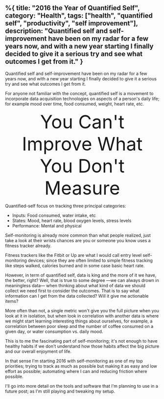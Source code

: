 %{
title: "2016 the Year of Quantified Self",
category: "Health",
tags: ["health", "quantified self", "productivity", "self improvement"],
description: "Quantified self and self-improvement have been on my radar for a few years now, and with a new year starting I finally decided to give it a serious try and see what outcomes I get from it."
}
---

Quantified self and self-improvement have been on my radar for a few years now, and with a new year starting I finally decided to give it a serious try and see what outcomes I get from it.

For anyone not familiar with the concept, quantified self is a movement to incorporate data acquisition technologies on aspects of a person's daily life; for example mood over time, food consumed, weight, heart rate, etc.

<div style="font-size:60px; text-align:center">You Can't Improve What You Don't Measure</div>

Quantified-self focus on tracking three principal categories:

- Inputs: Food consumed, water intake, etc
- States: Mood, heart rate, blood oxygen levels, stress levels
- Performance: Mental and physical

Self-monitoring is already more common than what people realized, just take a look at their wrists chances are you or someone you know uses a fitness tracker already.

Fitness trackers like the Fitbit or Up are what I would call entry level self-monitoring devices; since they are often limited to simple fitness tracking like steps walked, calories burned and in some case basic heart rate.

However, in term of quantified self, data is king and the more of it we have, the better, right? Well, that is true to some degree —we can always drown in meaningless data— when thinking about what kind of data we should collect we need first to consider the outcomes. That is to say what information can I get from the data collected? Will it give me actionable items?

More often than not, a single metric won't give you the full picture when you look at it in isolation, but when look in correlation with another data is where we might start learning interesting things about ourselves, for example, a correlation between poor sleep and the number of coffee consumed on a given day, or water consumption vs. daily mood.

This is to me the fascinating part of self-monitoring; it's not enough to have healthy habits if we don't understand how those habits affect the big picture and our overall enjoyment of life.

In that sense I'm starting 2016 with self-monitoring as one of my top priorities; trying to track as much as possible but making it as easy and low effort as possible; automating where I can and reducing friction where possible.

I'll go into more detail on the tools and software that I'm planning to use in a future post; as I'm still playing and tweaking my setup.
